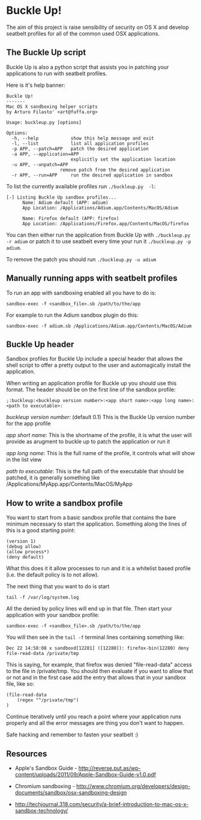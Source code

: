 # Buckle Up!
The aim of this project is raise sensibility of security on OS X
and develop seatbelt profiles for all of the common used OSX applications.

## The Buckle Up script
Buckle Up is also a python script that assists you in patching your applications to 
run with seatbelt profiles. 

Here is it's help banner:

    Buckle Up!
    -------
    Mac OS X sandboxing helper scripts
    by Arturo Filasto' <art@fuffa.org>

    Usage: buckleup.py [options]

    Options:
      -h, --help            show this help message and exit
      -l, --list            list all application profiles
      -p APP, --patch=APP   patch the desired application
      -a APP, --application=APP
                            explicitly set the application location
      -u APP, --unpatch=APP
                        remove patch from the desired application
      -r APP, --run=APP     run the desired application in sandbox

To list the currently available profiles run `./buckleup.py  -l`:

    [-] Listing Buckle Up sandbox profiles...
          Name: Adium default (APP: adium)
          App Location: /Applications/Adium.app/Contents/MacOS/Adium

          Name: Firefox default (APP: firefox)
          App Location: /Applications/Firefox.app/Contents/MacOS/firefox

You can then either run the application from Buckle Up with `./buckleup.py -r adium` 
or patch it to use seatbelt every time your run it `./buckleup.py -p adium`.

To remove the patch you should run `./buckleup.py -u adium`

## Manually running apps with seatbelt profiles

To run an app with sandboxing enabled all you have to do is:

    sandbox-exec -f <sandbox_file>.sb /path/to/the/app

For example to run the Adium sandbox plugin do this:

    sandbox-exec -f adium.sb /Applications/Adium.app/Contents/MacOS/Adium


## Buckle Up header

Sandbox profiles for Buckle Up include a special header that allows the shell script to offer a pretty output
to the user and automagically install the application. 

When writing an application profile for Buckle up you should use this format. The header should be on the first
line of the sandbox profile:

    ;:buckleup:<buckleup version number>:<app short name>:<app long name>:<path to executable>:

_buckleup version number_: (default 0.1) This is the Buckle Up version number for the app profile

_app short name_: This is the shortname of the profile, it is what the user will provide as arugment to 
buckle up to patch the application or run it

_app long name_: This is the full name of the profile, it controls what will show in the list view

_path to executable_: This is the full path of the executable that should be patched, it is generally 
something like /Applications/MyApp.app/Contents/MacOS/MyApp

## How to write a sandbox profile

You want to start from a basic sandbox profile that contains the bare minimum necessary to start the application. Something along the lines of this is a good starting point:

    (version 1)
    (debug allow)
    (allow process*)
    (deny default)

What this does it it allow processes to run and it is a whitelist based profile (i.e. the default policy is to not allow).

The next thing that you want to do is start

    tail -f /var/log/system.log

All the denied by policy lines will end up in that file. Then start your application with your sandbox profile:

    sandbox-exec -f <sandbox_file>.sb /path/to/the/app

You will then see in the `tail -f` terminal lines containing something like:

    Dec 22 14:58:08 x sandboxd[12281] ([12280]): firefox-bin(12280) deny file-read-data /private/tmp

This is saying, for example, that firefox was denied "file-read-data" access to the file in /private/tmp. You should then evaluate if you want to allow that or not and in the first case add the entry that allows that in your sandbox file, like so:

    (file-read-data
        (regex "^/private/tmp")
    )

Continue iteratively until you reach a point where your application runs properly and all the error messages are thing you don't want to happen.

Safe hacking and remember to fasten your seatbelt :)

## Resources

- Apple's Sandbox Guide - http://reverse.put.as/wp-content/uploads/2011/09/Apple-Sandbox-Guide-v1.0.pdf

- Chromium sandboxing - http://www.chromium.org/developers/design-documents/sandbox/osx-sandboxing-design

- http://techjournal.318.com/security/a-brief-introduction-to-mac-os-x-sandbox-technology/


